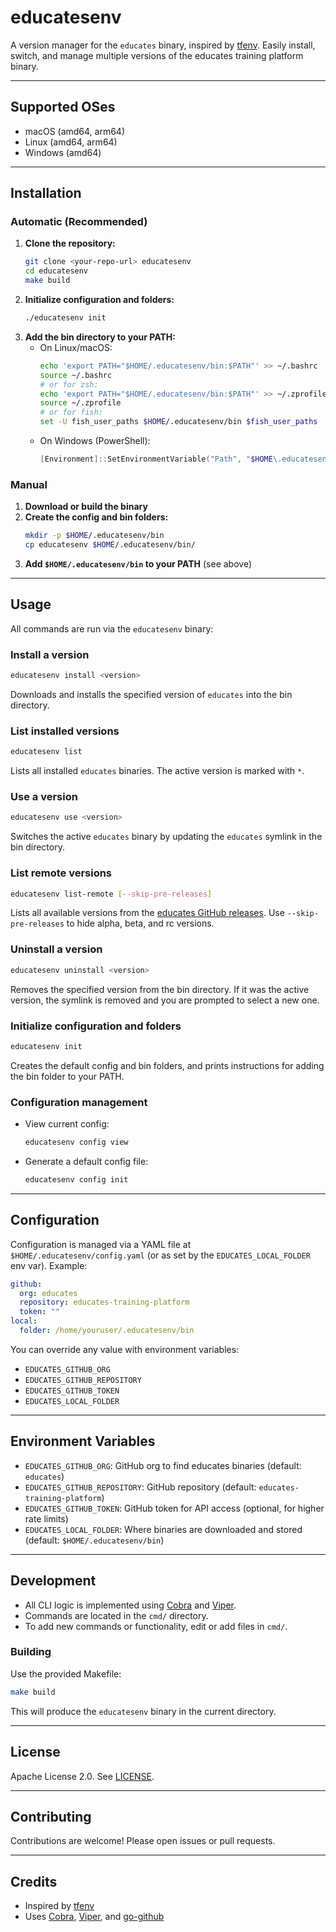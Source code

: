 # educatesenv

A version manager for the `educates` binary, inspired by [tfenv](https://github.com/tfutils/tfenv). Easily install, switch, and manage multiple versions of the educates training platform binary.

---

## Supported OSes

- macOS (amd64, arm64)
- Linux (amd64, arm64)
- Windows (amd64)

---

## Installation

### Automatic (Recommended)

1. **Clone the repository:**
   ```sh
   git clone <your-repo-url> educatesenv
   cd educatesenv
   make build
   ```
2. **Initialize configuration and folders:**
   ```sh
   ./educatesenv init
   ```
3. **Add the bin directory to your PATH:**
   - On Linux/macOS:
     ```sh
     echo 'export PATH="$HOME/.educatesenv/bin:$PATH"' >> ~/.bashrc
     source ~/.bashrc
     # or for zsh:
     echo 'export PATH="$HOME/.educatesenv/bin:$PATH"' >> ~/.zprofile
     source ~/.zprofile
     # or for fish:
     set -U fish_user_paths $HOME/.educatesenv/bin $fish_user_paths
     ```
   - On Windows (PowerShell):
     ```powershell
     [Environment]::SetEnvironmentVariable("Path", "$HOME\.educatesenv\bin;" + $Env:Path, [EnvironmentVariableTarget]::User)
     ```

### Manual

1. **Download or build the binary**
2. **Create the config and bin folders:**
   ```sh
   mkdir -p $HOME/.educatesenv/bin
   cp educatesenv $HOME/.educatesenv/bin/
   ```
3. **Add `$HOME/.educatesenv/bin` to your PATH** (see above)

---

## Usage

All commands are run via the `educatesenv` binary:

### Install a version
```sh
educatesenv install <version>
```
Downloads and installs the specified version of `educates` into the bin directory.

### List installed versions
```sh
educatesenv list
```
Lists all installed `educates` binaries. The active version is marked with `*`.

### Use a version
```sh
educatesenv use <version>
```
Switches the active `educates` binary by updating the `educates` symlink in the bin directory.

### List remote versions
```sh
educatesenv list-remote [--skip-pre-releases]
```
Lists all available versions from the [educates GitHub releases](https://github.com/educates/educates-training-platform/releases). Use `--skip-pre-releases` to hide alpha, beta, and rc versions.

### Uninstall a version
```sh
educatesenv uninstall <version>
```
Removes the specified version from the bin directory. If it was the active version, the symlink is removed and you are prompted to select a new one.

### Initialize configuration and folders
```sh
educatesenv init
```
Creates the default config and bin folders, and prints instructions for adding the bin folder to your PATH.

### Configuration management
- View current config:
  ```sh
  educatesenv config view
  ```
- Generate a default config file:
  ```sh
  educatesenv config init
  ```

---

## Configuration

Configuration is managed via a YAML file at `$HOME/.educatesenv/config.yaml` (or as set by the `EDUCATES_LOCAL_FOLDER` env var). Example:

```yaml
github:
  org: educates
  repository: educates-training-platform
  token: ""
local:
  folder: /home/youruser/.educatesenv/bin
```

You can override any value with environment variables:
- `EDUCATES_GITHUB_ORG`
- `EDUCATES_GITHUB_REPOSITORY`
- `EDUCATES_GITHUB_TOKEN`
- `EDUCATES_LOCAL_FOLDER`

---

## Environment Variables

- `EDUCATES_GITHUB_ORG`: GitHub org to find educates binaries (default: `educates`)
- `EDUCATES_GITHUB_REPOSITORY`: GitHub repository (default: `educates-training-platform`)
- `EDUCATES_GITHUB_TOKEN`: GitHub token for API access (optional, for higher rate limits)
- `EDUCATES_LOCAL_FOLDER`: Where binaries are downloaded and stored (default: `$HOME/.educatesenv/bin`)

---

## Development

- All CLI logic is implemented using [Cobra](https://github.com/spf13/cobra) and [Viper](https://github.com/spf13/viper).
- Commands are located in the `cmd/` directory.
- To add new commands or functionality, edit or add files in `cmd/`.

### Building

Use the provided Makefile:
```sh
make build
```
This will produce the `educatesenv` binary in the current directory.

---

## License

Apache License 2.0. See [LICENSE](LICENSE).

---

## Contributing

Contributions are welcome! Please open issues or pull requests.

---

## Credits

- Inspired by [tfenv](https://github.com/tfutils/tfenv)
- Uses [Cobra](https://github.com/spf13/cobra), [Viper](https://github.com/spf13/viper), and [go-github](https://github.com/google/go-github) 
